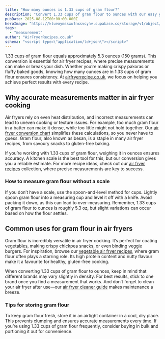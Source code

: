 ```yaml
---
title: "How many ounces is 1.33 cups of gram flour?"
description: "Convert 1.33 cups of gram flour to ounces with our easy guide. Perfect for air fryer recipes and precise baking measurements."
pubDate: 2025-08-12T00:00:00.000Z
heroImage: "https://klueoymssxwfnxsvcyhv.supabase.co/storage/v1/object/public/md/how-many-ounces-is-1-33-cups-of-gram-flour-eb44cde4.webp"
tags:
  - "measurement"
author: "AirFryerRecipes.co.uk"
schema: "<script type=\"application/ld+json\"></script>"
---
```


<p>1.33 cups of gram flour equals approximately 5.3 ounces (150 grams). This conversion is essential for air fryer recipes, where precise measurements can make or break your dish. Whether you’re making crispy pakoras or fluffy baked goods, knowing how many ounces are in 1.33 cups of gram flour ensures consistency. At <a href=https://www.airfryerrecipe.co.uk>airfryerrecipe.co.uk</a>, we focus on helping you achieve perfect results with every recipe.</p>

<h2>Why accurate measurements matter in air fryer cooking</h2>  
<p>Air fryers rely on even heat distribution, and incorrect measurements can lead to uneven cooking or texture issues. For example, too much gram flour in a batter can make it dense, while too little might not hold together. Our <a href=https://www.airfryerrecipe.co.uk/air-fryer-conversion-chart>air fryer conversion chart</a> simplifies these calculations, so you never have to guess. Gram flour, also known as besan, is a staple in many air fryer recipes, from savoury snacks to gluten-free baking.</p>  

<p>If you’re working with 1.33 cups of gram flour, weighing it in ounces ensures accuracy. A kitchen scale is the best tool for this, but our conversion gives you a reliable estimate. For more recipe ideas, check out our <a href=https://www.airfryerrecipe.co.uk/recipes>air fryer recipes</a> collection, where precise measurements are key to success.</p>  

<h3>How to measure gram flour without a scale</h3>  
<p>If you don’t have a scale, use the spoon-and-level method for cups. Lightly spoon gram flour into a measuring cup and level it off with a knife. Avoid packing it down, as this can lead to over-measuring. Remember, 1.33 cups of gram flour to ounces is roughly 5.3 oz, but slight variations can occur based on how the flour settles.</p>  

<h2>Common uses for gram flour in air fryers</h2>  
<p>Gram flour is incredibly versatile in air fryer cooking. It’s perfect for coating vegetables, making crispy chickpea snacks, or even binding veggie burgers. For inspiration, browse our <a href=https://www.airfryerrecipe.co.uk/recipe-category/vegetables>vegetable air fryer recipes</a>, where gram flour often plays a starring role. Its high protein content and nutty flavour make it a favourite for healthy, gluten-free cooking.</p>  

<p>When converting 1.33 cups of gram flour to ounces, keep in mind that different brands may vary slightly in density. For best results, stick to one brand once you find a measurement that works. And don’t forget to clean your air fryer after use—our <a href=https://www.airfryerrecipe.co.uk/air-fryer-cleaner>air fryer cleaner guide</a> makes maintenance a breeze.</p>  

<h3>Tips for storing gram flour</h3>  
<p>To keep gram flour fresh, store it in an airtight container in a cool, dry place. This prevents clumping and ensures accurate measurements every time. If you’re using 1.33 cups of gram flour frequently, consider buying in bulk and portioning it out for convenience.</p>